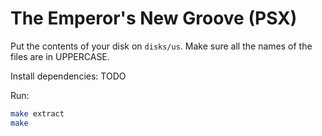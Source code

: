 # The Emperor's New Groove (PSX)

Put the contents of your disk on `disks/us`. Make sure all the names of the
files are in UPPERCASE.

Install dependencies: TODO

Run:

```bash
make extract
make
```
